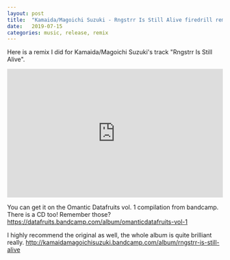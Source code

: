 ```yaml
---
layout: post
title:  "Kamaida/Magoichi Suzuki - Rngstrr Is Still Alive firedrill remix"
date:   2019-07-15
categories: music, release, remix
---
```


Here is a remix I did for Kamaida/Magoichi Suzuki's track "Rngstrr Is Still Alive".
<iframe width="100%" height="300" scrolling="no" frameborder="no" allow="autoplay" src="https://w.soundcloud.com/player/?url=https%3A//api.soundcloud.com/tracks/637448436&color=%23ff5500&auto_play=false&hide_related=false&show_comments=true&show_user=true&show_reposts=false&show_teaser=true&visual=true"></iframe>

You can get it on the Omantic Datafruits vol. 1 compilation from bandcamp. There
is a CD too! Remember those?
https://datafruits.bandcamp.com/album/omanticdatafruits-vol-1

I highly recommend the original as well, the whole album is quite brilliant
really.
http://kamaidamagoichisuzuki.bandcamp.com/album/rngstrr-is-still-alive
